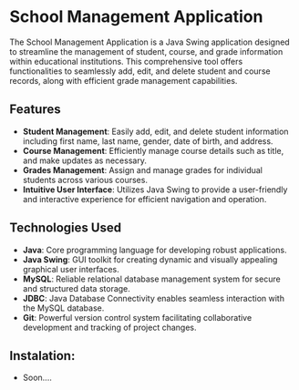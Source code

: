 # School Management Application

The School Management Application is a Java Swing application designed to streamline the management of student, course, and grade information within educational institutions. This comprehensive tool offers functionalities to seamlessly add, edit, and delete student and course records, along with efficient grade management capabilities.

## Features

- **Student Management**: Easily add, edit, and delete student information including first name, last name, gender, date of birth, and address.
- **Course Management**: Efficiently manage course details such as title, and make updates as necessary.
- **Grades Management**: Assign and manage grades for individual students across various courses.
- **Intuitive User Interface**: Utilizes Java Swing to provide a user-friendly and interactive experience for efficient navigation and operation.

## Technologies Used

- **Java**: Core programming language for developing robust applications.
- **Java Swing**: GUI toolkit for creating dynamic and visually appealing graphical user interfaces.
- **MySQL**: Reliable relational database management system for secure and structured data storage.
- **JDBC**: Java Database Connectivity enables seamless interaction with the MySQL database.
- **Git**: Powerful version control system facilitating collaborative development and tracking of project changes.

## Instalation:
- Soon.... 
